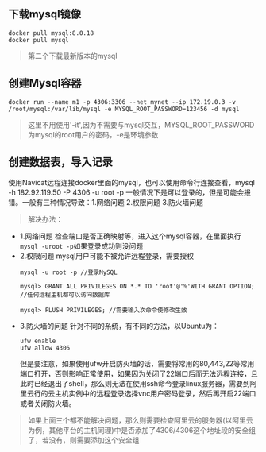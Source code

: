 ## 下载mysql镜像

```shell
docker pull mysql:8.0.18
docker pull mysql
```
> 第二个下载最新版本的mysql

## 创建Mysql容器

```shell
docker run --name m1 -p 4306:3306 --net mynet --ip 172.19.0.3 -v /root/mysql:/var/lib/mysql -e MYSQL_ROOT_PASSWORD=123456 -d mysql
```
> 这里不用使用'-it',因为不需要与mysql交互，MYSQL_ROOT_PASSWORD为mysql的root用户的密码，-e是环境参数

## 创建数据表，导入记录
使用Navicat远程连接docker里面的mysql，也可以使用命令行连接查看，mysql -h 182.92.119.50 -P 4306 -u root -p
一般情况下是可以登录的，但是可能会报错。一般有三种情况导致：1.网络问题 2.权限问题 3.防火墙问题
> 解决办法：  
- 1.网络问题
    检查端口是否正确映射等，进入这个mysql容器，在里面执行`mysql -uroot -p`如果登录成功则没问题
- 2.权限问题
    mysql用户可能不被允许远程登录，需要授权
    ```mysql
    mysql -u root -p //登录MySQL

    mysql> GRANT ALL PRIVILEGES ON *.* TO 'root'@'%'WITH GRANT OPTION; //任何远程主机都可以访问数据库
    
    mysql> FLUSH PRIVILEGES; //需要输入次命令使修改生效
    ```
- 3.防火墙的问题
    针对不同的系统，有不同的方法，以Ubuntu为：
    ```shell
    ufw enable 
    ufw allow 4306
    ```
    但是要注意，如果使用ufw开启防火墙的话，需要将常用的80,443,22等常用端口打开，否则影响正常使用，如果因为关闭了22端口后而无法远程连接，且此时已经退出了shell，那么则无法在使用ssh命令登录linux服务器，需要到阿里云行的云主机实例中的远程登录选择vnc用户密码登录，然后再开启22端口或者关闭防火墙。
> 如果上面三个都不能解决问题，那么则需要检查阿里云的服务器(以阿里云为例，其他平台的主机同理)中是否添加了4306/4306这个地址段的安全组了，若没有，则需要添加这个安全组    


​    